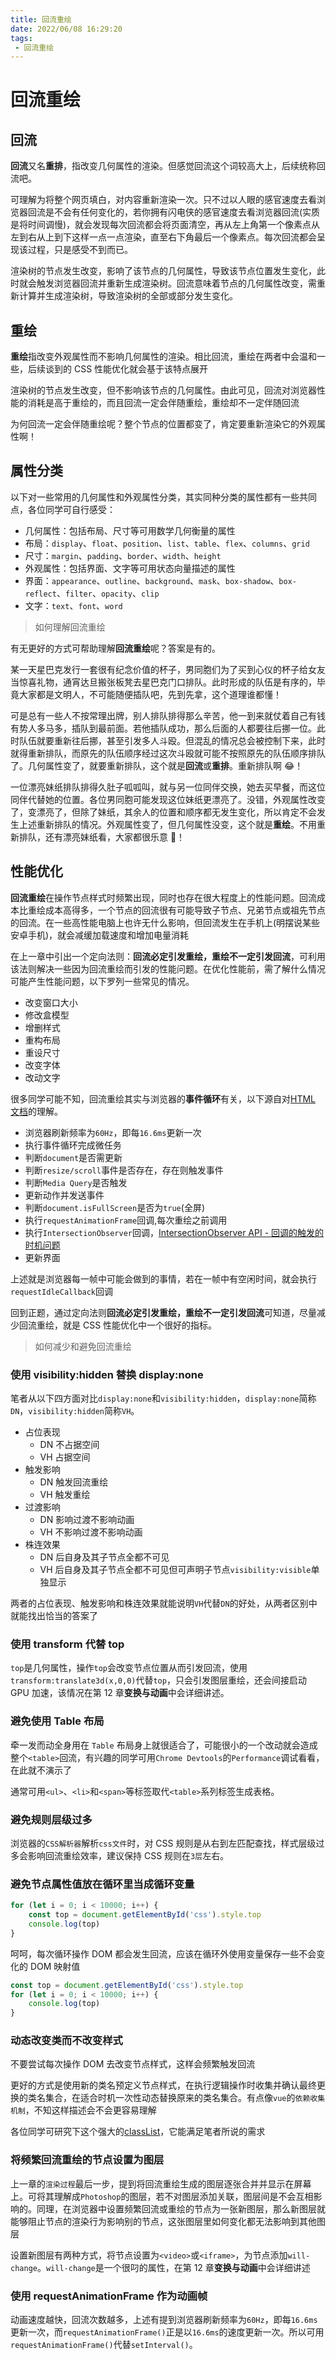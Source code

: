 ```yaml
---
title: 回流重绘
date: 2022/06/08 16:29:20
tags:
 - 回流重绘
---
```


# 回流重绘

## 回流

**回流**又名**重排**，指改变几何属性的渲染。但感觉回流这个词较高大上，后续统称回流吧。

可理解为将整个网页填白，对内容重新渲染一次。只不过以人眼的感官速度去看浏览器回流是不会有任何变化的，若你拥有闪电侠的感官速度去看浏览器回流(实质是将时间调慢)，就会发现每次回流都会将页面清空，再从左上角第一个像素点从左到右从上到下这样一点一点渲染，直至右下角最后一个像素点。每次回流都会呈现该过程，只是感受不到而已。

渲染树的节点发生改变，影响了该节点的几何属性，导致该节点位置发生变化，此时就会触发浏览器回流并重新生成渲染树。回流意味着节点的几何属性改变，需重新计算并生成渲染树，导致渲染树的全部或部分发生变化。

## 重绘

**重绘**指改变外观属性而不影响几何属性的渲染。相比回流，重绘在两者中会温和一些，后续谈到的 CSS 性能优化就会基于该特点展开

渲染树的节点发生改变，但不影响该节点的几何属性。由此可见，回流对浏览器性能的消耗是高于重绘的，而且回流一定会伴随重绘，重绘却不一定伴随回流

为何回流一定会伴随重绘呢？整个节点的位置都变了，肯定要重新渲染它的外观属性啊！

## 属性分类

以下对一些常用的几何属性和外观属性分类，其实同种分类的属性都有一些共同点，各位同学可自行感受：

-   几何属性：包括布局、尺寸等可用数学几何衡量的属性
-   布局：`display`、`float`、`position`、`list`、`table`、`flex`、`columns`、`grid`
-   尺寸：`margin`、`padding`、`border`、`width`、`height`
-   外观属性：包括界面、文字等可用状态向量描述的属性
-   界面：`appearance`、`outline`、`background`、`mask`、`box-shadow`、`box-reflect`、`filter`、`opacity`、`clip`
-   文字：`text`、`font`、`word`

> 如何理解回流重绘

有无更好的方式可帮助理解**回流重绘**呢？答案是有的。

某一天星巴克发行一套很有纪念价值的杯子，男同胞们为了买到心仪的杯子给女友当惊喜礼物，通宵达旦搬张板凳去星巴克门口排队。此时形成的队伍是有序的，毕竟大家都是文明人，不可能随便插队吧，先到先拿，这个道理谁都懂！

可是总有一些人不按常理出牌，别人排队排得那么辛苦，他一到来就仗着自己有钱有势人多马多，插队到最前面。若他插队成功，那么后面的人都要往后挪一位。此时队伍就要重新往后挪，甚至引发多人斗殴。但混乱的情况总会被控制下来，此时就得重新排队，而原先的队伍顺序经过这次斗殴就可能不按照原先的队伍顺序排队了。几何属性变了，就要重新排队，这个就是**回流**或**重排**。重新排队啊 😂！

一位漂亮妹纸排队排得久肚子呱呱叫，就与另一位同伴交换，她去买早餐，而这位同伴代替她的位置。各位男同胞可能发现这位妹纸更漂亮了。没错，外观属性改变了，变漂亮了，但除了妹纸，其余人的位置和顺序都无发生变化，所以肯定不会发生上述重新排队的情况。外观属性变了，但几何属性没变，这个就是**重绘**。不用重新排队，还有漂亮妹纸看，大家都很乐意 🤔！

## 性能优化

**回流重绘**在操作节点样式时频繁出现，同时也存在很大程度上的性能问题。回流成本比重绘成本高得多，一个节点的回流很有可能导致子节点、兄弟节点或祖先节点的回流。在一些高性能电脑上也许无什么影响，但回流发生在手机上(明摆说某些安卓手机)，就会减缓加载速度和增加电量消耗

在上一章中引出一个定向法则：**回流必定引发重绘，重绘不一定引发回流**，可利用该法则解决一些因为回流重绘而引发的性能问题。在优化性能前，需了解什么情况可能产生性能问题，以下罗列一些常见的情况。

-   改变窗口大小
-   修改盒模型
-   增删样式
-   重构布局
-   重设尺寸
-   改变字体
-   改动文字

很多同学可能不知，回流重绘其实与浏览器的**事件循环**有关，以下源自对[HTML 文档](https://link.juejin.cn/?target=https%3A%2F%2Fhtml.spec.whatwg.org%2Fmultipage%2Fwebappapis.html%23event-loop-processing-model)的理解。

-   浏览器刷新频率为`60Hz`，即每`16.6ms`更新一次
-   执行事件循环完成微任务
-   判断`document`是否需更新
-   判断`resize/scroll`事件是否存在，存在则触发事件
-   判断`Media Query`是否触发
-   更新动作并发送事件
-   判断`document.isFullScreen`是否为`true`(全屏)
-   执行`requestAnimationFrame`回调,每次重绘之前调用
-   执行`IntersectionObserver`回调，[IntersectionObserver API - 回调的触发的时机问题](https://zhuanlan.zhihu.com/p/447542045)
-   更新界面

上述就是浏览器每一帧中可能会做到的事情，若在一帧中有空闲时间，就会执行`requestIdleCallback`回调

回到正题，通过定向法则**回流必定引发重绘，重绘不一定引发回流**可知道，尽量减少回流重绘，就是 CSS 性能优化中一个很好的指标。

> 如何减少和避免回流重绘

### 使用 visibility:hidden 替换 display:none

笔者从以下四方面对比`display:none`和`visibility:hidden`，`display:none`简称`DN`，`visibility:hidden`简称`VH`。

-   占位表现
    -   DN 不占据空间
    -   VH 占据空间
-   触发影响
    -   DN 触发回流重绘
    -   VH 触发重绘
-   过渡影响
    -   DN 影响过渡不影响动画
    -   VH 不影响过渡不影响动画
-   株连效果
    -   DN 后自身及其子节点全都不可见
    -   VH 后自身及其子节点全都不可见但可声明子节点`visibility:visible`单独显示

两者的占位表现、触发影响和株连效果就能说明`VH`代替`DN`的好处，从两者区别中就能找出恰当的答案了

### 使用 transform 代替 top

`top`是几何属性，操作`top`会改变节点位置从而引发回流，使用`transform:translate3d(x,0,0)`代替`top`，只会引发图层重绘，还会间接启动 GPU 加速，该情况在第 12 章**变换与动画**中会详细讲述。

### 避免使用 Table 布局

牵一发而动全身用在 `Table` 布局身上就很适合了，可能很小的一个改动就会造成整个`<table>`回流，有兴趣的同学可用`Chrome Devtools`的`Performance`调试看看，在此就不演示了

通常可用`<ul>`、`<li>`和`<span>`等标签取代`<table>`系列标签生成表格。

### 避免规则层级过多

浏览器的`CSS解析器`解析`css文件`时，对 CSS 规则是从右到左匹配查找，样式层级过多会影响回流重绘效率，建议保持 CSS 规则在`3层`左右。

### 避免节点属性值放在循环里当成循环变量

```js
for (let i = 0; i < 10000; i++) {
    const top = document.getElementById('css').style.top
    console.log(top)
}
```

呵呵，每次循环操作 DOM 都会发生回流，应该在循环外使用变量保存一些不会变化的 DOM 映射值

```js
const top = document.getElementById('css').style.top
for (let i = 0; i < 10000; i++) {
    console.log(top)
}
```

### 动态改变类而不改变样式

不要尝试每次操作 DOM 去改变节点样式，这样会频繁触发回流

更好的方式是使用新的类名预定义节点样式，在执行逻辑操作时收集并确认最终更换的类名集合，在适合时机一次性动态替换原来的类名集合。有点像`vue`的`依赖收集机制`，不知这样描述会不会更容易理解

各位同学可研究下这个强大的[classList](https://www.runoob.com/jsref/prop-element-classlist.html)，它能满足笔者所说的需求

### 将频繁回流重绘的节点设置为图层

上一章的`渲染过程`最后一步，提到将回流重绘生成的图层逐张合并并显示在屏幕上。可将其理解成`Photoshop`的图层，若不对图层添加关联，图层间是不会互相影响的。同理，在浏览器中设置频繁回流或重绘的节点为一张新图层，那么新图层就能够阻止节点的渲染行为影响别的节点，这张图层里如何变化都无法影响到其他图层

设置新图层有两种方式，将节点设置为`<video>`或`<iframe>`，为节点添加`will-change`。`will-change`是一个很叼的属性，在第 12 章**变换与动画**中会详细讲述

### 使用 requestAnimationFrame 作为动画帧

动画速度越快，回流次数越多，上述有提到浏览器刷新频率为`60Hz`，即每`16.6ms`更新一次，而`requestAnimationFrame()`正是以`16.6ms`的速度更新一次。所以可用`requestAnimationFrame()`代替`setInterval()`。

